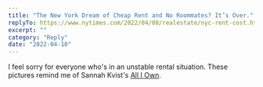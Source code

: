 ```yaml
---
title: "The New York Dream of Cheap Rent and No Roommates? It’s Over."
replyTo: https://www.nytimes.com/2022/04/08/realestate/nyc-rent-cost.html
excerpt: ""
category: "Reply"
date: "2022-04-10"
---
```

I feel sorry for everyone who's in an unstable rental situation. These pictures remind me of Sannah Kvist's [All I Own](https://www.gessato.com/all-i-own-by-sannah-kvist/).